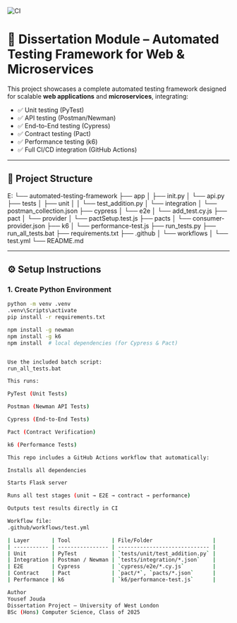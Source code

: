 ![CI](https://github.com/jojothesecond20/automated-testing-framework/actions/workflows/test.yml/badge.svg)

# 📘 Dissertation Module – Automated Testing Framework for Web & Microservices

This project showcases a complete automated testing framework designed for scalable **web applications** and **microservices**, integrating:

- ✅ Unit testing (PyTest)
- ✅ API testing (Postman/Newman)
- ✅ End-to-End testing (Cypress)
- ✅ Contract testing (Pact)
- ✅ Performance testing (k6)
- ✅ Full CI/CD integration (GitHub Actions)

---

## 🧩 Project Structure

E:
└── automated-testing-framework
├── app
│ ├── init.py
│ └── api.py
├── tests
│ ├── unit
│ │ └── test_addition.py
│ └── integration
│ └── postman_collection.json
├── cypress
│ └── e2e
│ └── add_test.cy.js
├── pact
│ └── provider
│ └── pactSetup.test.js
├── pacts
│ └── consumer-provider.json
├── k6
│ └── performance-test.js
├── run_tests.py
├── run_all_tests.bat
├── requirements.txt
├── .github
│ └── workflows
│ └── test.yml
└── README.md


---

## ⚙️ Setup Instructions

### 1. Create Python Environment

```bash
python -m venv .venv
.venv\Scripts\activate
pip install -r requirements.txt

npm install -g newman
npm install -g k6
npm install  # local dependencies (for Cypress & Pact)


Use the included batch script:
run_all_tests.bat

This runs:

PyTest (Unit Tests)

Postman (Newman API Tests)

Cypress (End-to-End Tests)

Pact (Contract Verification)

k6 (Performance Tests)

This repo includes a GitHub Actions workflow that automatically:

Installs all dependencies

Starts Flask server

Runs all test stages (unit → E2E → contract → performance)

Outputs test results directly in CI

Workflow file:
.github/workflows/test.yml

| Layer       | Tool             | File/Folder                   |
| ----------- | ---------------- | ----------------------------- |
| Unit        | PyTest           | `tests/unit/test_addition.py` |
| Integration | Postman / Newman | `tests/integration/*.json`    |
| E2E         | Cypress          | `cypress/e2e/*.cy.js`         |
| Contract    | Pact             | `pact/*`, `pacts/*.json`      |
| Performance | k6               | `k6/performance-test.js`      |

Author
Yousef Jouda
Dissertation Project – University of West London
BSc (Hons) Computer Science, Class of 2025